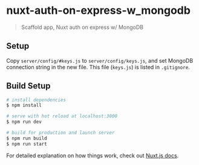 # nuxt-auth-on-express-w_mongodb

> Scaffold app, Nuxt auth on express w/ MongoDB

## Setup

Copy `server/config/#keys.js` to `server/config/keys.js`, and set MongoDB connection string in the new file. This file (`keys.js`) is listed in `.gitignore`.

## Build Setup

```bash
# install dependencies
$ npm install

# serve with hot reload at localhost:3000
$ npm run dev

# build for production and launch server
$ npm run build
$ npm run start
```

For detailed explanation on how things work, check out [Nuxt.js docs](https://nuxtjs.org).
